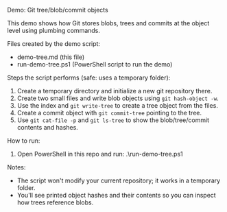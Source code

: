 Demo: Git tree/blob/commit objects

This demo shows how Git stores blobs, trees and commits at the object level using plumbing commands.

Files created by the demo script:
- demo-tree.md (this file)
- run-demo-tree.ps1 (PowerShell script to run the demo)

Steps the script performs (safe: uses a temporary folder):
1. Create a temporary directory and initialize a new git repository there.
2. Create two small files and write blob objects using `git hash-object -w`.
3. Use the index and `git write-tree` to create a tree object from the files.
4. Create a commit object with `git commit-tree` pointing to the tree.
5. Use `git cat-file -p` and `git ls-tree` to show the blob/tree/commit contents and hashes.

How to run:
1. Open PowerShell in this repo and run:
   .\run-demo-tree.ps1

Notes:
- The script won't modify your current repository; it works in a temporary folder.
- You'll see printed object hashes and their contents so you can inspect how trees reference blobs.
